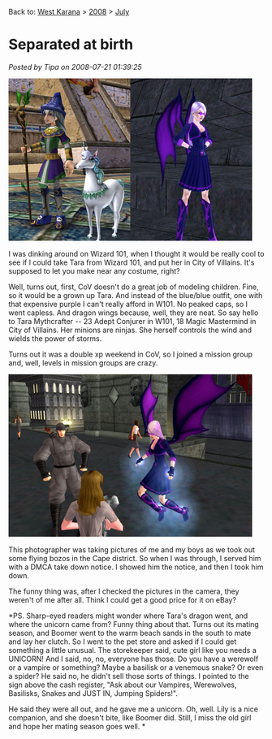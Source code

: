 Back to: [West Karana](/posts/westkarana.md) > [2008](/posts/2008/westkarana.md) > [July](./westkarana.md)
# Separated at birth

*Posted by Tipa on 2008-07-21 01:39:25*

![](../../../uploads/2008/07/tara2.jpg "tara2")

I was dinking around on Wizard 101, when I thought it would be really cool to see if I could take Tara from Wizard 101, and put her in City of Villains. It's supposed to let you make near any costume, right?

Well, turns out, first, CoV doesn't do a great job of modeling children. Fine, so it would be a grown up Tara. And instead of the blue/blue outfit, one with that expensive purple I can't really afford in W101. No peaked caps, so I went capless. And dragon wings because, well, they are neat. So say hello to Tara Mythcrafter -- 23 Adept Conjurer in W101, 18 Magic Mastermind in City of Villains. Her minions are ninjas. She herself controls the wind and wields the power of storms.

Turns out it was a double xp weekend in CoV, so I joined a mission group and, well, levels in mission groups are crazy.

![](../../../uploads/2008/07/dmca.jpg "dmca")

This photographer was taking pictures of me and my boys as we took out some flying bozos in the Cape district. So when I was through, I served him with a DMCA take down notice. I showed him the notice, and then I took him down.

The funny thing was, after I checked the pictures in the camera, they weren't of me after all. Think I could get a good price for it on eBay?

*PS. Sharp-eyed readers might wonder where Tara's dragon went, and where the unicorn came from? Funny thing about that. Turns out its mating season, and Boomer went to the warm beach sands in the south to mate and lay her clutch. So I went to the pet store and asked if I could get something a little unusual. The storekeeper said, cute girl like you needs a UNICORN! And I said, no, no, everyone has those. Do you have a werewolf or a vampire or something? Maybe a basilisk or a venemous snake? Or even a spider? He said no, he didn't sell those sorts of things. I pointed to the sign above the cash register, "Ask about our Vampires, Werewolves, Basilisks, Snakes and JUST IN, Jumping Spiders!".

He said they were all out, and he gave me a unicorn. Oh, well. Lily is a nice companion, and she doesn't bite, like Boomer did. Still, I miss the old girl and hope her mating season goes well.
*
